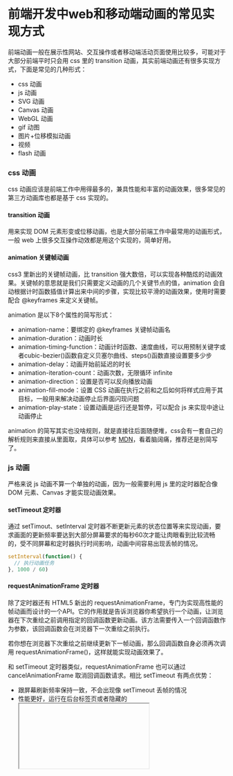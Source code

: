 # 前端开发中web和移动端动画的常见实现方式

前端动画一般在展示性网站、交互操作或者移动端活动页面使用比较多，可能对于大部分前端平时只会用 css 里的 transition 动画，其实前端动画还有很多实现方式，下面是常见的几种形式：

* css 动画
* js 动画
* SVG 动画
* Canvas 动画
* WebGL 动画
* gif 动图
* 图片+位移模拟动画
* 视频
* flash 动画

### css 动画
css 动画应该是前端工作中用得最多的，兼具性能和丰富的动画效果，很多常见的第三方动画库也都是基于 css 实现的。

#### transition 动画
用来实现 DOM 元素形变或位移动画，也是大部分前端工作中最常用的动画形式，一般 web 上很多交互操作动效都是用这个实现的，简单好用。

#### animation 关键帧动画
css3 里新出的关键帧动画，比 transition 强大数倍，可以实现各种酷炫的动画效果。关键帧的意思就是我们只需要定义动画的几个关键节点的值，animation 会自动根据计时函数插值计算出来中间的步骤，实现比较平滑的动画效果，使用时需要配合 @keyframes 来定义关键帧。

animation 是以下8个属性的简写形式：
* animation-name：要绑定的 @keyframes 关键帧动画名
* animation-duration：动画时长
* animation-timing-function：动画计时函数、速度曲线，可以用预制关键字或者cubic-bezier()函数自定义贝塞尔曲线、steps()函数直接设置要多少步
* animation-delay：动画开始前延迟的时长
* animation-iteration-count：动画次数，无限循环 infinite
* animation-direction：设置是否可以反向播放动画
* animation-fill-mode：设置 CSS 动画在执行之前和之后如何将样式应用于其目标，一般用来解决动画停止后界面闪现问题
* animation-play-state：设置动画是运行还是暂停，可以配合 js 来实现中途让动画停止

animation 的简写其实也没啥规则，就是直接往后面随便堆，css会有一套自己的解析规则来直接从里面取，具体可以参考 [MDN](https://developer.mozilla.org/zh-CN/docs/Web/CSS/animation)，看着脑阔痛，推荐还是别简写了。

### js 动画
严格来说 js 动画不算一个单独的动画，因为一般需要利用 js 里的定时器配合像 DOM 元素、Canvas 才能实现动画效果。

#### setTimeout 定时器
通过 setTimout、setInterval 定时器不断更新元素的状态位置等来实现动画，要求画面的更新频率要达到大部分屏幕要求的每秒60次才能让肉眼看到比较流畅的，受不同屏幕和定时器执行时间影响，动画中间容易出现丢帧的情况。

```js
setInterval(function() {
  // 执行动画任务
}, 1000 / 60)
```

#### requestAnimationFrame 定时器
除了定时器还有 HTML5 新出的 requestAnimationFrame，专门为实现高性能的帧动画而设计的一个API。它的作用就是告诉浏览器你希望执行一个动画，让浏览器在下次重绘之前调用指定的回调函数更新动画。该方法需要传入一个回调函数作为参数，该回调函数会在浏览器下一次重绘之前执行。

若你想在浏览器下次重绘之前继续更新下一帧动画，那么回调函数自身必须再次调用 requestAnimationFrame()，这样就能实现动画效果了。

和 setTimeout 定时器类似，requestAnimationFrame 也可以通过 cancelAnimationFrame 取消回调函数请求。相比 setTimeout 有两点优势：
* 跟屏幕刷新频率保持一致，不会出现像 setTimeout 丢帧的情况
* 性能更好，运行在后台标签页或者隐藏的 <iframe> 里时，requestAnimationFrame() 会被暂停调用以提升性能和电池寿命

```js
function animate() {
  // 执行动画任务
  requestAnimationFrame(animate)
}
requestAnimationFrame(animate)
```

上面代码实际使用的时候注意回调函数的 this 指向，最好用箭头函数去定义。

### SVG 动画
SVG（Scalable Vector Graphics）可伸缩矢量图形，基于 xml 语法，和我们常见的 png、jpg 等位图相比，它的文件容量较小，在进行放大、缩小或旋转等操作时图象不会失真。

HTML5 中是支持内联 SVG 的，所以我们可以将 svg 标签当作 html 标签直接在页面结构中使用，成为 DOM 的一部分，然后用 JavaScript 和 CSS 都是可以对其进行操作的，所以 css 的动画效果也都是可以直接作用在 svg 元素上的。

除此之外，SVG 中也自带 animate 元素，可以直接用来创建动画，css 中的动画效果也都能用其实现，相比 css 动画 svg 可以实现出更加复杂的动画效果，如路径动画、描边动画等，很多网站的 logo 动画就是用 svg 来实现的。

### Canvas 动画
使用 canvas 绘制动画原理就是，配合 js 定时器不断的绘制擦除图形，当绘制的速度够快，看上去就像动起来了一样，适合用来实现一些复杂的自定义场景动画。

### WebGL 动画
WebGL 在前端领域也是一项很热门的技术，它可以在网页上绘制和渲染三维图形，并且让用户与其进行交互。前面我们提到的各种动画都是基于 2D 的二维图形动画，像 css 动画中虽然也有 z 轴的概念，但是和真实的三维效果还是有很大差距的。

像常见的线上看房开车、全景展示、产品展示等都有用到 WebGL 技术，其中大名鼎鼎的三维模型库 Three.js 应该很多人都听过，开发成本比较高，即使有经验的前端工程师也需要系统学习后才能上手。

### gif 动图
设计师直接导出 gif 动图，适合一些简单的动画，直接利用 PS 里的动作就可以完成制作，基本没啥前端工作量，简单适配性好不过容易出现颜色失真或者边缘出现锯齿。

### 图片+位移模拟动画
这个其实跟 gif 图类似，只不过把 gif 图的每一帧导出成单独的 png 图片再拼成雪碧图，前端利用 css 的 transition、animation 来做位移模拟实现动画的效果，跟以前放电影有点类似，把静态的图片在一个固定的视窗内不断移动，让人看着就像动起来了一样。

### 视频
直接放一个 video 视频，有的展示性网站会采用这种方式，直接整块网页背景放个 video 视频，让人看着像动画的效果，实现简单有音画效果，但是视频往往会很大。

### flash 动画
flash 动画是一种基于 Adobe Flash 技术创建的动态图像或影片，它可以在网页中播放。flash 动画通常包含矢量图形、位图、音频、视频等多种元素，具有高质量的图像和动态效果。不过会影响网页的性能，特别是在移动设备或低端设备上，现在差不多灭绝了，属于过时了的技术。